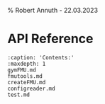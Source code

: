 % Robert Annuth - 22.03.2023
# API Reference

```{toctree}
:caption: 'Contents:'
:maxdepth: 1
gymFMU.md
fmutools.md
createFMU.md
configreader.md
test.md
```